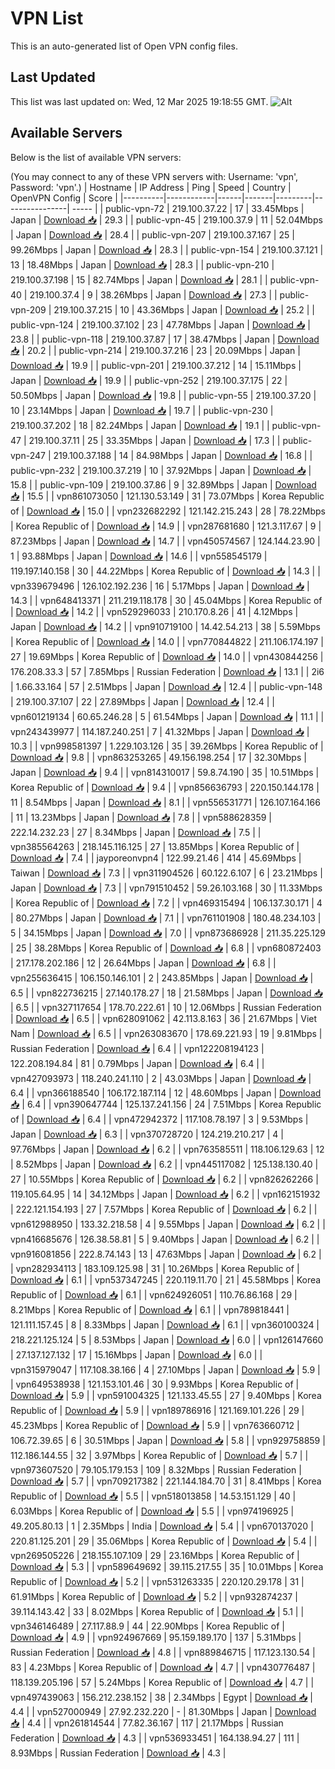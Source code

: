 # VPN List

This is an auto-generated list of Open VPN config files.

## Last Updated

This list was last updated on: Wed, 12 Mar 2025 19:18:55 GMT.
![Alt](https://repobeats.axiom.co/api/embed/186b98318ef1479477931607c1ad7d823f12451f.svg "Repobeats analytics image")

## Available Servers

Below is the list of available VPN servers:

(You may connect to any of these VPN servers with: Username: 'vpn', Password: 'vpn'.)
| Hostname | IP Address | Ping | Speed | Country | OpenVPN Config | Score |
|----------|------------|------|-------|---------|----------------| ----- |
| public-vpn-72 | 219.100.37.22 | 17 | 33.45Mbps | Japan | [Download 📥](./configs/server_0_JP.ovpn) | 29.3 |
| public-vpn-45 | 219.100.37.9 | 11 | 52.04Mbps | Japan | [Download 📥](./configs/server_1_JP.ovpn) | 28.4 |
| public-vpn-207 | 219.100.37.167 | 25 | 99.26Mbps | Japan | [Download 📥](./configs/server_2_JP.ovpn) | 28.3 |
| public-vpn-154 | 219.100.37.121 | 13 | 18.48Mbps | Japan | [Download 📥](./configs/server_3_JP.ovpn) | 28.3 |
| public-vpn-210 | 219.100.37.198 | 15 | 82.74Mbps | Japan | [Download 📥](./configs/server_4_JP.ovpn) | 28.1 |
| public-vpn-40 | 219.100.37.4 | 9 | 38.26Mbps | Japan | [Download 📥](./configs/server_5_JP.ovpn) | 27.3 |
| public-vpn-209 | 219.100.37.215 | 10 | 43.36Mbps | Japan | [Download 📥](./configs/server_6_JP.ovpn) | 25.2 |
| public-vpn-124 | 219.100.37.102 | 23 | 47.78Mbps | Japan | [Download 📥](./configs/server_7_JP.ovpn) | 23.8 |
| public-vpn-118 | 219.100.37.87 | 17 | 38.47Mbps | Japan | [Download 📥](./configs/server_8_JP.ovpn) | 20.2 |
| public-vpn-214 | 219.100.37.216 | 23 | 20.09Mbps | Japan | [Download 📥](./configs/server_9_JP.ovpn) | 19.9 |
| public-vpn-201 | 219.100.37.212 | 14 | 15.11Mbps | Japan | [Download 📥](./configs/server_10_JP.ovpn) | 19.9 |
| public-vpn-252 | 219.100.37.175 | 22 | 50.50Mbps | Japan | [Download 📥](./configs/server_11_JP.ovpn) | 19.8 |
| public-vpn-55 | 219.100.37.20 | 10 | 23.14Mbps | Japan | [Download 📥](./configs/server_12_JP.ovpn) | 19.7 |
| public-vpn-230 | 219.100.37.202 | 18 | 82.24Mbps | Japan | [Download 📥](./configs/server_13_JP.ovpn) | 19.1 |
| public-vpn-47 | 219.100.37.11 | 25 | 33.35Mbps | Japan | [Download 📥](./configs/server_14_JP.ovpn) | 17.3 |
| public-vpn-247 | 219.100.37.188 | 14 | 84.98Mbps | Japan | [Download 📥](./configs/server_15_JP.ovpn) | 16.8 |
| public-vpn-232 | 219.100.37.219 | 10 | 37.92Mbps | Japan | [Download 📥](./configs/server_16_JP.ovpn) | 15.8 |
| public-vpn-109 | 219.100.37.86 | 9 | 32.89Mbps | Japan | [Download 📥](./configs/server_17_JP.ovpn) | 15.5 |
| vpn861073050 | 121.130.53.149 | 31 | 73.07Mbps | Korea Republic of | [Download 📥](./configs/server_18_KR.ovpn) | 15.0 |
| vpn232682292 | 121.142.215.243 | 28 | 78.22Mbps | Korea Republic of | [Download 📥](./configs/server_19_KR.ovpn) | 14.9 |
| vpn287681680 | 121.3.117.67 | 9 | 87.23Mbps | Japan | [Download 📥](./configs/server_20_JP.ovpn) | 14.7 |
| vpn450574567 | 124.144.23.90 | 1 | 93.88Mbps | Japan | [Download 📥](./configs/server_21_JP.ovpn) | 14.6 |
| vpn558545179 | 119.197.140.158 | 30 | 44.22Mbps | Korea Republic of | [Download 📥](./configs/server_22_KR.ovpn) | 14.3 |
| vpn339679496 | 126.102.192.236 | 16 | 5.17Mbps | Japan | [Download 📥](./configs/server_23_JP.ovpn) | 14.3 |
| vpn648413371 | 211.219.118.178 | 30 | 45.04Mbps | Korea Republic of | [Download 📥](./configs/server_24_KR.ovpn) | 14.2 |
| vpn529296033 | 210.170.8.26 | 41 | 4.12Mbps | Japan | [Download 📥](./configs/server_25_JP.ovpn) | 14.2 |
| vpn910719100 | 14.42.54.213 | 38 | 5.59Mbps | Korea Republic of | [Download 📥](./configs/server_26_KR.ovpn) | 14.0 |
| vpn770844822 | 211.106.174.197 | 27 | 19.69Mbps | Korea Republic of | [Download 📥](./configs/server_27_KR.ovpn) | 14.0 |
| vpn430844256 | 176.208.33.3 | 57 | 7.85Mbps | Russian Federation | [Download 📥](./configs/server_28_RU.ovpn) | 13.1 |
| 2i6 | 1.66.33.164 | 57 | 2.51Mbps | Japan | [Download 📥](./configs/server_29_JP.ovpn) | 12.4 |
| public-vpn-148 | 219.100.37.107 | 22 | 27.89Mbps | Japan | [Download 📥](./configs/server_30_JP.ovpn) | 12.4 |
| vpn601219134 | 60.65.246.28 | 5 | 61.54Mbps | Japan | [Download 📥](./configs/server_31_JP.ovpn) | 11.1 |
| vpn243439977 | 114.187.240.251 | 7 | 41.32Mbps | Japan | [Download 📥](./configs/server_32_JP.ovpn) | 10.3 |
| vpn998581397 | 1.229.103.126 | 35 | 39.26Mbps | Korea Republic of | [Download 📥](./configs/server_33_KR.ovpn) | 9.8 |
| vpn863253265 | 49.156.198.254 | 17 | 32.30Mbps | Japan | [Download 📥](./configs/server_34_JP.ovpn) | 9.4 |
| vpn814310017 | 59.8.74.190 | 35 | 10.51Mbps | Korea Republic of | [Download 📥](./configs/server_35_KR.ovpn) | 9.4 |
| vpn856636793 | 220.150.144.178 | 11 | 8.54Mbps | Japan | [Download 📥](./configs/server_36_JP.ovpn) | 8.1 |
| vpn556531771 | 126.107.164.166 | 11 | 13.23Mbps | Japan | [Download 📥](./configs/server_37_JP.ovpn) | 7.8 |
| vpn588628359 | 222.14.232.23 | 27 | 8.34Mbps | Japan | [Download 📥](./configs/server_38_JP.ovpn) | 7.5 |
| vpn385564263 | 218.145.116.125 | 27 | 13.85Mbps | Korea Republic of | [Download 📥](./configs/server_39_KR.ovpn) | 7.4 |
| jayporeonvpn4 | 122.99.21.46 | 414 | 45.69Mbps | Taiwan | [Download 📥](./configs/server_40_TW.ovpn) | 7.3 |
| vpn311904526 | 60.122.6.107 | 6 | 23.21Mbps | Japan | [Download 📥](./configs/server_41_JP.ovpn) | 7.3 |
| vpn791510452 | 59.26.103.168 | 30 | 11.33Mbps | Korea Republic of | [Download 📥](./configs/server_42_KR.ovpn) | 7.2 |
| vpn469315494 | 106.137.30.171 | 4 | 80.27Mbps | Japan | [Download 📥](./configs/server_43_JP.ovpn) | 7.1 |
| vpn761101908 | 180.48.234.103 | 5 | 34.15Mbps | Japan | [Download 📥](./configs/server_44_JP.ovpn) | 7.0 |
| vpn873686928 | 211.35.225.129 | 25 | 38.28Mbps | Korea Republic of | [Download 📥](./configs/server_45_KR.ovpn) | 6.8 |
| vpn680872403 | 217.178.202.186 | 12 | 26.64Mbps | Japan | [Download 📥](./configs/server_46_JP.ovpn) | 6.8 |
| vpn255636415 | 106.150.146.101 | 2 | 243.85Mbps | Japan | [Download 📥](./configs/server_47_JP.ovpn) | 6.5 |
| vpn822736215 | 27.140.178.27 | 18 | 21.58Mbps | Japan | [Download 📥](./configs/server_48_JP.ovpn) | 6.5 |
| vpn327117654 | 178.70.222.61 | 10 | 12.06Mbps | Russian Federation | [Download 📥](./configs/server_49_RU.ovpn) | 6.5 |
| vpn628091062 | 42.113.8.163 | 36 | 21.67Mbps | Viet Nam | [Download 📥](./configs/server_50_VN.ovpn) | 6.5 |
| vpn263083670 | 178.69.221.93 | 19 | 9.81Mbps | Russian Federation | [Download 📥](./configs/server_51_RU.ovpn) | 6.4 |
| vpn122208194123 | 122.208.194.84 | 81 | 0.79Mbps | Japan | [Download 📥](./configs/server_52_JP.ovpn) | 6.4 |
| vpn427093973 | 118.240.241.110 | 2 | 43.03Mbps | Japan | [Download 📥](./configs/server_53_JP.ovpn) | 6.4 |
| vpn366188540 | 106.172.187.114 | 12 | 48.60Mbps | Japan | [Download 📥](./configs/server_54_JP.ovpn) | 6.4 |
| vpn390647744 | 125.137.241.156 | 24 | 7.51Mbps | Korea Republic of | [Download 📥](./configs/server_55_KR.ovpn) | 6.4 |
| vpn472942372 | 117.108.78.197 | 3 | 9.53Mbps | Japan | [Download 📥](./configs/server_56_JP.ovpn) | 6.3 |
| vpn370728720 | 124.219.210.217 | 4 | 97.76Mbps | Japan | [Download 📥](./configs/server_57_JP.ovpn) | 6.2 |
| vpn763585511 | 118.106.129.63 | 12 | 8.52Mbps | Japan | [Download 📥](./configs/server_58_JP.ovpn) | 6.2 |
| vpn445117082 | 125.138.130.40 | 27 | 10.55Mbps | Korea Republic of | [Download 📥](./configs/server_59_KR.ovpn) | 6.2 |
| vpn826262266 | 119.105.64.95 | 14 | 34.12Mbps | Japan | [Download 📥](./configs/server_60_JP.ovpn) | 6.2 |
| vpn162151932 | 222.121.154.193 | 27 | 7.57Mbps | Korea Republic of | [Download 📥](./configs/server_61_KR.ovpn) | 6.2 |
| vpn612988950 | 133.32.218.58 | 4 | 9.55Mbps | Japan | [Download 📥](./configs/server_62_JP.ovpn) | 6.2 |
| vpn416685676 | 126.38.58.81 | 5 | 9.40Mbps | Japan | [Download 📥](./configs/server_63_JP.ovpn) | 6.2 |
| vpn916081856 | 222.8.74.143 | 13 | 47.63Mbps | Japan | [Download 📥](./configs/server_64_JP.ovpn) | 6.2 |
| vpn282934113 | 183.109.125.98 | 31 | 10.26Mbps | Korea Republic of | [Download 📥](./configs/server_65_KR.ovpn) | 6.1 |
| vpn537347245 | 220.119.11.70 | 21 | 45.58Mbps | Korea Republic of | [Download 📥](./configs/server_66_KR.ovpn) | 6.1 |
| vpn624926051 | 110.76.86.168 | 29 | 8.21Mbps | Korea Republic of | [Download 📥](./configs/server_67_KR.ovpn) | 6.1 |
| vpn789818441 | 121.111.157.45 | 8 | 8.33Mbps | Japan | [Download 📥](./configs/server_68_JP.ovpn) | 6.1 |
| vpn360100324 | 218.221.125.124 | 5 | 8.53Mbps | Japan | [Download 📥](./configs/server_69_JP.ovpn) | 6.0 |
| vpn126147660 | 27.137.127.132 | 17 | 15.16Mbps | Japan | [Download 📥](./configs/server_70_JP.ovpn) | 6.0 |
| vpn315979047 | 117.108.38.166 | 4 | 27.10Mbps | Japan | [Download 📥](./configs/server_71_JP.ovpn) | 5.9 |
| vpn649538938 | 121.153.101.46 | 30 | 9.93Mbps | Korea Republic of | [Download 📥](./configs/server_72_KR.ovpn) | 5.9 |
| vpn591004325 | 121.133.45.55 | 27 | 9.40Mbps | Korea Republic of | [Download 📥](./configs/server_73_KR.ovpn) | 5.9 |
| vpn189786916 | 121.169.101.226 | 29 | 45.23Mbps | Korea Republic of | [Download 📥](./configs/server_74_KR.ovpn) | 5.9 |
| vpn763660712 | 106.72.39.65 | 6 | 30.51Mbps | Japan | [Download 📥](./configs/server_75_JP.ovpn) | 5.8 |
| vpn929758859 | 112.186.144.55 | 32 | 3.97Mbps | Korea Republic of | [Download 📥](./configs/server_76_KR.ovpn) | 5.7 |
| vpn973607520 | 79.105.179.153 | 109 | 8.32Mbps | Russian Federation | [Download 📥](./configs/server_77_RU.ovpn) | 5.7 |
| vpn709217382 | 221.144.184.70 | 31 | 8.41Mbps | Korea Republic of | [Download 📥](./configs/server_78_KR.ovpn) | 5.5 |
| vpn518013858 | 14.53.151.129 | 40 | 6.03Mbps | Korea Republic of | [Download 📥](./configs/server_79_KR.ovpn) | 5.5 |
| vpn974196925 | 49.205.80.13 | 1 | 2.35Mbps | India | [Download 📥](./configs/server_80_IN.ovpn) | 5.4 |
| vpn670137020 | 220.81.125.201 | 29 | 35.06Mbps | Korea Republic of | [Download 📥](./configs/server_81_KR.ovpn) | 5.4 |
| vpn269505226 | 218.155.107.109 | 29 | 23.16Mbps | Korea Republic of | [Download 📥](./configs/server_82_KR.ovpn) | 5.3 |
| vpn589649692 | 39.115.217.55 | 35 | 10.01Mbps | Korea Republic of | [Download 📥](./configs/server_83_KR.ovpn) | 5.2 |
| vpn531263335 | 220.120.29.178 | 31 | 61.91Mbps | Korea Republic of | [Download 📥](./configs/server_84_KR.ovpn) | 5.2 |
| vpn932874237 | 39.114.143.42 | 33 | 8.02Mbps | Korea Republic of | [Download 📥](./configs/server_85_KR.ovpn) | 5.1 |
| vpn346146489 | 27.117.88.9 | 44 | 22.90Mbps | Korea Republic of | [Download 📥](./configs/server_86_KR.ovpn) | 4.9 |
| vpn924967669 | 95.159.189.170 | 137 | 5.31Mbps | Russian Federation | [Download 📥](./configs/server_87_RU.ovpn) | 4.8 |
| vpn889846715 | 117.123.130.54 | 83 | 4.23Mbps | Korea Republic of | [Download 📥](./configs/server_88_KR.ovpn) | 4.7 |
| vpn430776487 | 118.139.205.196 | 57 | 5.24Mbps | Korea Republic of | [Download 📥](./configs/server_89_KR.ovpn) | 4.7 |
| vpn497439063 | 156.212.238.152 | 38 | 2.34Mbps | Egypt | [Download 📥](./configs/server_90_EG.ovpn) | 4.4 |
| vpn527000949 | 27.92.232.220 | - | 81.30Mbps | Japan | [Download 📥](./configs/server_91_JP.ovpn) | 4.4 |
| vpn261814544 | 77.82.36.167 | 117 | 21.17Mbps | Russian Federation | [Download 📥](./configs/server_92_RU.ovpn) | 4.3 |
| vpn536933451 | 164.138.94.27 | 111 | 8.93Mbps | Russian Federation | [Download 📥](./configs/server_93_RU.ovpn) | 4.3 |
